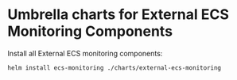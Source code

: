 # Umbrella charts for External ECS Monitoring Components

Install all External ECS monitoring components:
```
helm install ecs-monitoring ./charts/external-ecs-monitoring
```

